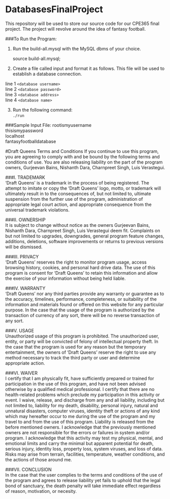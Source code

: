 # DatabasesFinalProject
This repository will be used to store our source code for our CPE365 final project. The project will revolve around the idea of fantasy football.

###To Run the Program:
   1. Run the build-all.mysql with the MySQL dbms of your choice.  

        source build-all.mysql;  

   2. Create a file called input and format it as follows. This file will be used to establish a database connection.   

   line 1 `<database username>`  
   line 2 `<database password>`  
   line 3 `<database address>`  
   line 4 `<database name>`  
        
   
   3. Run the following command:  
       `./run`  

###Sample Input File:
    rootismyusername  
    thisismypassword  
    localhost  
    fantasyfootballdatabase
    
    
    
#Draft Queens Terms and Conditions
If you continue to use this program, you are agreeing to comply with and be bound by the following terms and conditions of use. You are also releasing liability on the part of the program owners, Gurjeevan Bains, Nishanth Dara, Charnpreet Singh, Luis Verastegui.   

###I. TRADEMARK   
‘Draft Queens’ is a trademark in the process of being registered. The attempt to imitate or copy the ‘Draft Queens’ logo, motto, or trademark will ultimately result in to the consequences of, but not limited to, ultimate suspension from the further use of the program, administration of appropriate legal court action, and appropriate consequence from the universal trademark violations.   

###II. OWNERSHIP   
It is subject to change without notice as the owners Gurjeevan Bains, Nishanth Dara, Charnpreet Singh, Luis Verastegui deem fit. Complaints on but not limited to upgrades, downgrades, general program feature changes, additions, deletions, software improvements or returns to previous versions will be dismissed.   

###III. PRIVACY   
‘Draft Queens’ reserves the right to monitor program usage, access browsing history, cookies, and personal hard drive data. The use of this program is consent for ‘Draft Queens’ to retain this information and allow the exercise of your information without being held liable.   

###IV. WARRANTY   
‘Draft Queens’ nor any third parties provide any warranty or guarantee as to the accuracy, timelines, performance, completeness, or suitability of the information and materials found or offered on this website for any particular purpose. In the case that the usage of the program is authorized by the transaction of currency of any sort, there will be no reverse transaction of any sort.  

###V. USAGE   
Unauthorized usage of this program is prohibited. The unauthorized user, entity, or party will be convicted of felony of intellectual property theft.
In the case that the program is used for any reason but the temporary entertainment, the owners of ‘Draft Queens’ reserve the right to use any method necessary to track the third party or user and determine appropriate action.   

###VI. WAIVER   
I certify that I am physically fit, have sufficiently prepared or trained for participation in the use of this program, and have not been advised otherwise by a qualified medical professional. I certify that there are no health-related problems which preclude my participation in this activity or event.
I waive, release, and discharge from any and all liability, including but not limited to, liability for my death, disability, personal injury, natural and unnatural disasters, computer viruses, identity theft or actions of any kind which may hereafter occur to me during the use of the program and my travel to and from the use of this program. Liability is released from the before mentioned owners. I acknowledge that the previously mentioned owners are not responsible for the errors or failures in system and/or program. I acknowledge that this activity may test my physical, mental, and emotional limits and carry the minimal but apparent potential for death, serious injury, identity loss, property loss, system viruses, and loss of data. Risks may arise from terrain, facilities, temperature, weather conditions, and the actions of those around me.   

###VII. CONCLUSION   
In the case that the user complies to the terms and conditions of the use of the program and agrees to release liability yet fails to uphold that the legal bond of sanctuary, the death penalty will take immediate effect regardless of reason, motivation, or necesity.   



